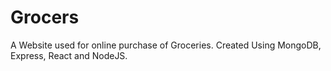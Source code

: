 # Grocers
A Website used for online purchase of Groceries. Created Using MongoDB, Express, React and NodeJS.
